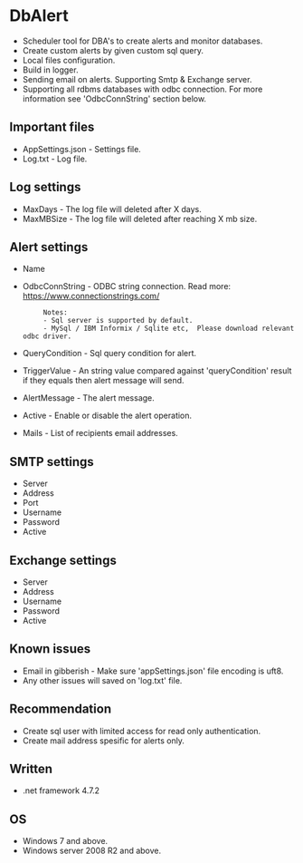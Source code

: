 # DbAlert
- Scheduler tool for DBA's to create alerts and monitor databases.
- Create custom alerts by given custom sql query. 
- Local files configuration.
- Build in logger.
- Sending email on alerts. Supporting Smtp & Exchange server.
- Supporting all rdbms databases with odbc connection. For more information see 'OdbcConnString' section below.		

## Important files
- AppSettings.json - Settings file.
- Log.txt - Log file.


## Log settings
- MaxDays - The log file will deleted after X days. 
- MaxMBSize - The log file will deleted after reaching X mb size.

## Alert settings
- Name 
- OdbcConnString -  ODBC string connection. Read more: https://www.connectionstrings.com/ 
 
		   Notes: 
		   - Sql server is supported by default.
		   - MySql / IBM Informix / Sqlite etc,  Please download relevant odbc driver.  
		   
- QueryCondition  - Sql query condition for alert. 
- TriggerValue - An string value compared against 'queryCondition' result if they equals then alert message will send.
- AlertMessage - The alert message. 
- Active  - Enable or disable the alert operation. 
- Mails  - List of recipients email addresses.

## SMTP settings
- Server 
- Address 
- Port 
- Username
- Password 
- Active 

## Exchange settings
- Server 
- Address 
- Username
- Password  
- Active 


## Known issues 
- Email in gibberish - Make sure 'appSettings.json' file encoding is uft8.
- Any other issues will saved on 'log.txt' file.

## Recommendation
- Create sql user with limited access for read only authentication.
- Create mail address spesific for alerts only.

## Written
- .net framework 4.7.2

## OS
- Windows 7 and above.
- Windows server 2008 R2 and above.

